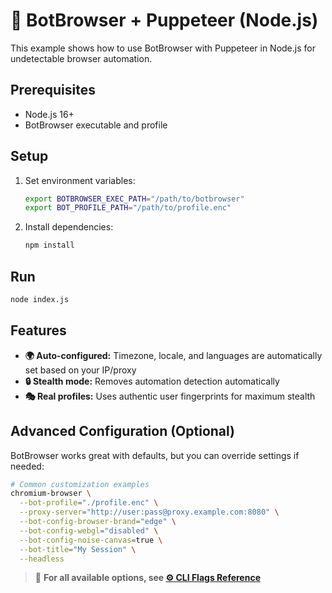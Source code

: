 # 🎪 BotBrowser + Puppeteer (Node.js)

This example shows how to use BotBrowser with Puppeteer in Node.js for undetectable browser automation.

## Prerequisites

- Node.js 16+
- BotBrowser executable and profile

## Setup

1. Set environment variables:
   ```bash
   export BOTBROWSER_EXEC_PATH="/path/to/botbrowser"
   export BOT_PROFILE_PATH="/path/to/profile.enc"
   ```

2. Install dependencies:
   ```bash
   npm install
   ```

## Run

```bash
node index.js
```

## Features

- **🌍 Auto-configured:** Timezone, locale, and languages are automatically set based on your IP/proxy
- **🔒 Stealth mode:** Removes automation detection automatically
- **🎭 Real profiles:** Uses authentic user fingerprints for maximum stealth

## Advanced Configuration (Optional)

BotBrowser works great with defaults, but you can override settings if needed:

```bash
# Common customization examples
chromium-browser \
  --bot-profile="./profile.enc" \
  --proxy-server="http://user:pass@proxy.example.com:8080" \
  --bot-config-browser-brand="edge" \
  --bot-config-webgl="disabled" \
  --bot-config-noise-canvas=true \
  --bot-title="My Session" \
  --headless
```

> 📖 **For all available options, see [⚙️ CLI Flags Reference](../../cli-flags.md)**